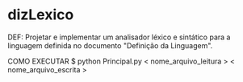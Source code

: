 dizLexico
=========
DEF:
	Projetar e implementar um analisador léxico e sintático para a linguagem definida no documento "Definição da Linguagem".
	
COMO EXECUTAR
	$ python Principal.py < nome_arquivo_leitura > < nome_arquivo_escrita >
